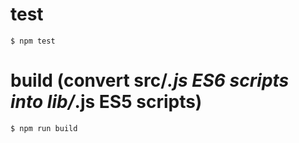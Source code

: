 
# test

    $ npm test

# build (convert src/*.js ES6 scripts into lib/*.js ES5 scripts)

    $ npm run build


